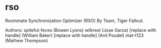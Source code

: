 # rso
Roommate Synchronization Optimizer (RSO)
By Team, Tiger Fallout.

Authors: 
spiteful-feces (Bowen Lyons)
wilkrest (Jose Garza)
[replace with handle] (William Baker)
[replace with handle] (Anil Poudel)
mat-t123 (Mathew Thompson)
